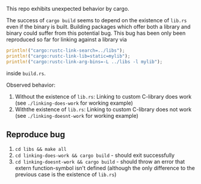 This repo exhibits unexpected behavior by cargo.

The success of `cargo build` seems to depend on the existence of `lib.rs` even if the binary is built.
Building packages which offer both a library and binary could suffer from this potential bug. This bug has been only been reproduced so far for linking against a library via
```rust
println!("cargo:rustc-link-search=../libs");
println!("cargo:rustc-link-lib=static=mylib");
println!("cargo:rustc-link-arg-bins=-L ../libs -l mylib");
```
inside `build.rs`.

Observed behavior:
1. Without the existence of `lib.rs`: Linking to custom C-library does work (see `./linking-does-work` for working example)
2. Withthe existence of `lib.rs`: Linking to custom C-library does not work (see `./linking-doesnt-work` for working example)

## Reproduce bug

1. `cd libs && make all`
2. `cd linking-does-work && cargo build` - should exit successfully
3. `cd linking-doesnt-work && cargo build` - should throw an error that extern function-symbol isn't defined (although the only difference to the previous case is the existence of `lib.rs`)
